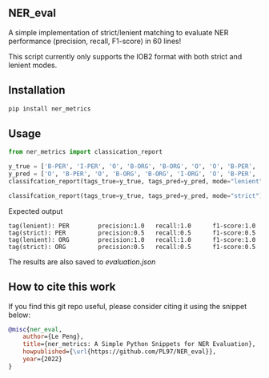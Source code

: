 ## NER_eval
A simple implementation of strict/lenient matching to evaluate NER performance (precision, recall, F1-score) in 60 lines!

This script currently only supports the IOB2 format with both strict and lenient modes.

## Installation
```bash
pip install ner_metrics
```


## Usage

```python
from ner_metrics import classication_report

y_true = ['B-PER', 'I-PER', 'O', 'B-ORG', 'B-ORG', 'O', 'O', 'B-PER', 'I-PER', 'O']
y_pred = ['O', 'B-PER', 'O', 'B-ORG', 'B-ORG', 'I-ORG', 'O', 'B-PER', 'I-PER', 'O']
classifcation_report(tags_true=y_true, tags_pred=y_pred, mode="lenient") # for lenient match

classifcation_report(tags_true=y_true, tags_pred=y_pred, mode="strict") # for strict match

```
Expected output
```
tag(lenient): PER        precision:1.0   recall:1.0      f1-score:1.0
tag(strict): PER         precision:0.5   recall:0.5      f1-score:0.5
tag(lenient): ORG        precision:1.0   recall:1.0      f1-score:1.0
tag(strict): ORG         precision:0.5   recall:0.5      f1-score:0.5
```
The results are also saved to *evaluation.json*

## How to cite this work

If you find this git repo useful, please consider citing it using the snippet below:
```bibtex
@misc{ner_eval,
    author={Le Peng},
    title={ner_metrics: A Simple Python Snippets for NER Evaluation},
    howpublished={\url{https://github.com/PL97/NER_eval}},
    year={2022}
}
